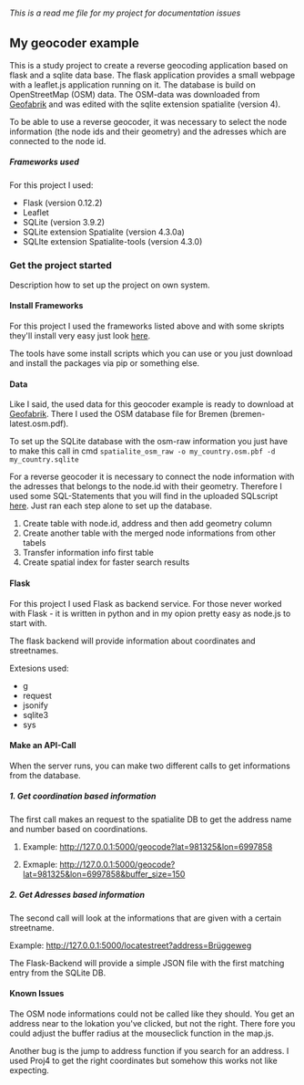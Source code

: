 ###### This is a read me file for my project for documentation issues

## My geocoder example

This is a study project to create a reverse geocoding application based on flask and a sqlite data base. The flask application provides a small webpage with a leaflet.js application running on it. The database is build on OpenStreetMap (OSM) data. The OSM-data was downloaded from [Geofabrik](http://www.geofabrik.de) and was edited with the sqlite extension spatialite (version 4). 

To be able to use a reverse geocoder, it was necessary to select the node information (the node ids and their geometry) and the adresses which are connected to the node id. 


##### Frameworks used

For this project I used: 

- Flask (version 0.12.2)
- Leaflet 
- SQLite (version 3.9.2)
- SQLite extension Spatialite (version 4.3.0a)
- SQLIte extension Spatialite-tools (version 4.3.0)


### Get the project started

Description how to set up the project on own system.

#### Install Frameworks

For this project I used the frameworks listed above and with some skripts they'll install very easy just look [here](https://github.com/EnMaKa/my_spatial_service/tree/master/libs). 

The tools have some install scripts which you can use or you just download and install the packages via pip or something else.

#### Data
Like I said, the used data for this geocoder example is ready to download at [Geofabrik](http://www.geofabrik.de). There I used the OSM database file for Bremen (bremen-latest.osm.pdf).

To set up the SQLite database with the osm-raw information you just have to make this call in cmd
`spatialite_osm_raw -o my_country.osm.pbf -d my_country.sqlite`


For a reverse geocoder it is necessary to connect the node information with the adresses that belongs to the node.id with their geometry. Therefore I used some SQL-Statements that you will find in the uploaded SQLscript [here](https://github.com/EnMaKa/my_spatial_service/blob/master/sql_statements.sql). Just ran each step alone to set up the database.

1. Create table with node.id, address and  then add geometry column
2. Create another table with the merged node informations from other tabels
3. Transfer information info first table
4. Create spatial index for faster search results

#### Flask
For this project I used Flask as backend service. For those never worked with Flask - it is written in python and in my opion pretty easy as node.js to start with. 

The flask backend will provide information about coordinates and streetnames. 

Extesions used:
- g 
- request 
- jsonify
- sqlite3 
- sys

#### Make an API-Call
When the server runs, you can make two different calls to get informations from the database.

##### 1. Get coordination based information
The first call makes an request to the spatialite DB to get the address name and number based on coordinations.

1. Example: http://127.0.0.1:5000/geocode?lat=981325&lon=6997858 

2. Exmaple: http://127.0.0.1:5000/geocode?lat=981325&lon=6997858&buffer_size=150

##### 2. Get Adresses based information
The second call will look at the informations that are given with a certain streetname.

Example: http://127.0.0.1:5000/locatestreet?address=Brüggeweg

The Flask-Backend will provide a simple JSON file with the first matching entry from the SQLite DB.


#### Known Issues
The OSM node informations could not be called like they should. You get an address near to the lokation you've clicked, but not the right. There fore you could adjust the buffer radius at the mouseclick function in the map.js.

Another bug is the jump to address function if you search for an address. I used Proj4 to get the right coordinates but somehow this works not like expecting.


